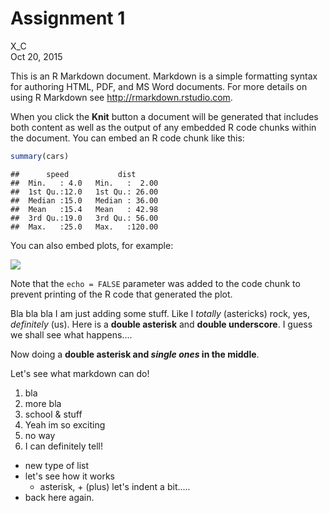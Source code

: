 # Assignment 1
X_C  
Oct 20, 2015  

This is an R Markdown document. Markdown is a simple formatting syntax for authoring HTML, PDF, and MS Word documents. For more details on using R Markdown see <http://rmarkdown.rstudio.com>.

When you click the **Knit** button a document will be generated that includes both content as well as the output of any embedded R code chunks within the document. You can embed an R code chunk like this:


```r
summary(cars)
```

```
##      speed           dist       
##  Min.   : 4.0   Min.   :  2.00  
##  1st Qu.:12.0   1st Qu.: 26.00  
##  Median :15.0   Median : 36.00  
##  Mean   :15.4   Mean   : 42.98  
##  3rd Qu.:19.0   3rd Qu.: 56.00  
##  Max.   :25.0   Max.   :120.00
```

You can also embed plots, for example:

![](Assignment1_files/figure-html/unnamed-chunk-2-1.png) 

Note that the `echo = FALSE` parameter was added to the code chunk to prevent printing of the R code that generated the plot.

Bla bla bla I am just adding some stuff. Like I *totally* (astericks) rock, yes, _definitely_ (us). Here is a **double asterisk** and __double underscore__. I guess we shall see what happens....

Now doing a **double asterisk and *single ones* in the middle**. 

Let's see what markdown can do!

1. bla 
  1. more bla
  2. school & stuff
2. Yeah im so exciting
  1. no way
  2. I can definitely tell!

* new type of list
* let's see how it works
  * asterisk, + (plus) let's indent a bit.....
* back here again. 
